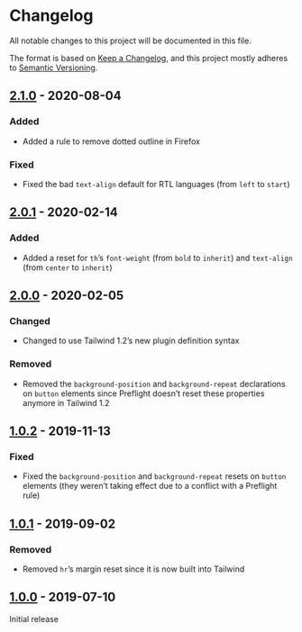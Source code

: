 # Changelog

All notable changes to this project will be documented in this file.

The format is based on [Keep a Changelog](https://keepachangelog.com/en/1.0.0/),
and this project mostly adheres to [Semantic Versioning](https://semver.org/spec/v2.0.0.html).

## [2.1.0] - 2020-08-04

### Added
- Added a rule to remove dotted outline in Firefox

### Fixed
- Fixed the bad `text-align` default for RTL languages (from `left` to `start`)

## [2.0.1] - 2020-02-14

### Added
- Added a reset for `th`’s `font-weight` (from `bold` to `inherit`) and `text-align` (from `center` to `inherit`)

## [2.0.0] - 2020-02-05

### Changed
- Changed to use Tailwind 1.2’s new plugin definition syntax

### Removed
- Removed the `background-position` and `background-repeat` declarations on `button` elements since Preflight doesn’t reset these properties anymore in Tailwind 1.2

## [1.0.2] - 2019-11-13

### Fixed
- Fixed the `background-position` and `background-repeat` resets on `button` elements (they weren’t taking effect due to a conflict with a Preflight rule)

## [1.0.1] - 2019-09-02

### Removed
- Removed `hr`’s margin reset since it is now built into Tailwind

## [1.0.0] - 2019-07-10

Initial release

[Unreleased]: https://github.com/benface/tailwindcss-reset/compare/v2.1.0...HEAD
[2.1.0]: https://github.com/benface/tailwindcss-reset/compare/v2.0.1...v2.1.0
[2.0.1]: https://github.com/benface/tailwindcss-reset/compare/v2.0.0...v2.0.1
[2.0.0]: https://github.com/benface/tailwindcss-reset/compare/v1.0.2...v2.0.0
[1.0.2]: https://github.com/benface/tailwindcss-reset/compare/v1.0.1...v1.0.2
[1.0.1]: https://github.com/benface/tailwindcss-reset/compare/v1.0.0...v1.0.1
[1.0.0]: https://github.com/benface/tailwindcss-reset/releases/tag/v1.0.0
